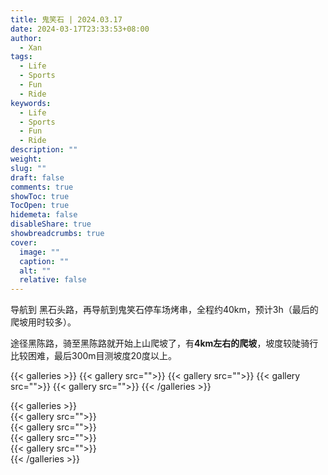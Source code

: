 ```yaml
---
title: 鬼笑石 | 2024.03.17
date: 2024-03-17T23:33:53+08:00
author:
  - Xan
tags:
  - Life
  - Sports
  - Fun
  - Ride
keywords:
  - Life
  - Sports
  - Fun
  - Ride
description: ""
weight: 
slug: ""
draft: false
comments: true
showToc: true
TocOpen: true
hidemeta: false
disableShare: true
showbreadcrumbs: true
cover:
  image: ""
  caption: ""
  alt: ""
  relative: false
---
```


导航到 黑石头路，再导航到鬼笑石停车场烤串，全程约40km，预计3h（最后的爬坡用时较多）。

途径黑陈路，骑至黑陈路就开始上山爬坡了，有**4km左右的爬坡**，坡度较陡骑行比较困难，最后300m目测坡度20度以上。

{{< galleries >}}
{{< gallery src="">}}
{{< gallery src="">}}
{{< gallery src="">}}
{{< gallery src="">}}
{{< /galleries >}}

{{< galleries >}}  
{{< gallery src="">}}  
{{< gallery src="">}}  
{{< gallery src="">}}  
{{< gallery src="">}}  
{{< /galleries >}}
